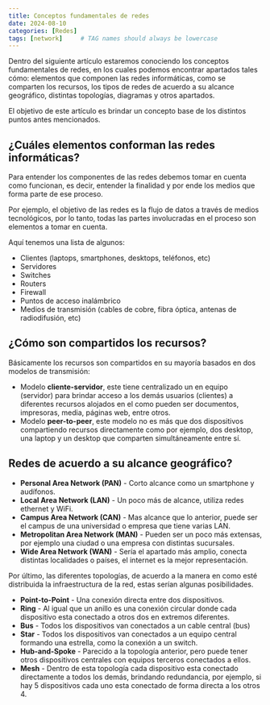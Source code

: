 ```yaml
---
title: Conceptos fundamentales de redes
date: 2024-08-10
categories: [Redes]
tags: [network]     # TAG names should always be lowercase
---
```


Dentro del siguiente artículo estaremos conociendo los conceptos fundamentales de redes, en los cuales podemos encontrar apartados tales cómo: elementos que componen las redes informáticas, como se comparten los recursos, los tipos de redes de acuerdo a su alcance geográfico, distintas topologías, diagramas y otros apartados.

El objetivo de este artículo es brindar un concepto base de los distintos puntos antes mencionados.

## ¿Cuáles elementos conforman las redes informáticas?

Para entender los componentes de las redes debemos tomar en cuenta como funcionan, es decir, entender la finalidad y por ende los medios que forma parte de ese proceso.

Por ejemplo, el objetivo de las redes es la flujo de datos a través de medios tecnológicos, por lo tanto, todas las partes involucradas en el proceso son elementos a tomar en cuenta. 

Aquí tenemos una lista de algunos:

- Clientes (laptops, smartphones, desktops, teléfonos, etc)
- Servidores
- Switches
- Routers
- Firewall
- Puntos de acceso inalámbrico
- Medios de transmisión (cables de cobre, fibra óptica, antenas de radiodifusión, etc)

## ¿Cómo son compartidos los recursos?

Básicamente los recursos son compartidos en su mayoría basados en dos modelos de transmisión:

- Modelo **cliente-servidor**, este tiene centralizado un en equipo (servidor) para brindar acceso a los demás usuarios (clientes) a diferentes recursos alojados en el como pueden ser documentos, impresoras, media, páginas web, entre otros.
- Modelo **peer-to-peer**, este modelo no es más que dos dispositivos compartiendo recursos directamente como por ejemplo, dos desktop, una laptop y un desktop que comparten simultáneamente entre sí. 

## Redes de acuerdo a su alcance geográfico? 

- **Personal Area Network (PAN)** - Corto alcance como un smartphone y audífonos. 
- **Local Area Network (LAN)** - Un poco más de alcance, utiliza redes ethernet y WiFi. 
- **Campus Area Network (CAN)** - Mas alcance que lo anterior, puede ser el campus de una universidad o empresa que tiene varias LAN. 
- **Metropolitan Area Network (MAN)** - Pueden ser un poco más extensas, por ejemplo una ciudad o una empresa con distintas sucursales. 
- **Wide Area Network (WAN)** - Sería el apartado más amplio, conecta distintas localidades o países, el internet es la mejor representación. 

Por último, las diferentes topologías, de acuerdo a la manera en como esté distribuida la infraestructura de la red, estas serían algunas posibilidades.

- **Point-to-Point** - Una conexión directa entre dos dispositivos.
- **Ring** - Al igual que un anillo es una conexión circular donde cada dispositivo esta conectado a otros dos en extremos diferentes. 
- **Bus** - Todos los dispositivos van conectados a un cable central (bus)
- **Star** - Todos los dispositivos van conectados a un equipo central formando una estrella, como la conexión a un switch.
- **Hub-and-Spoke** - Parecido a la topología anterior, pero puede tener otros dispositivos centrales con equipos terceros conectados a ellos.
- **Mesh** - Dentro de esta topología cada dispositivo esta conectado directamente a todos los demás, brindando redundancia, por ejemplo, si hay 5 dispositivos cada uno esta conectado de forma directa a los otros 4.  
